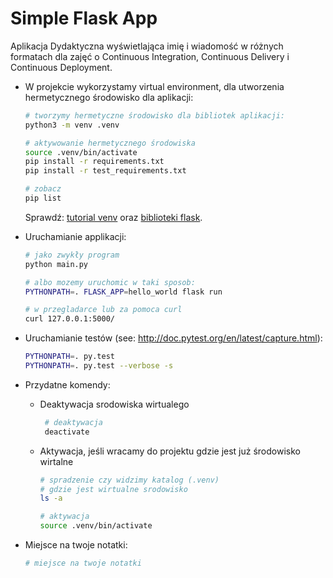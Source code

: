 # Simple Flask App

Aplikacja Dydaktyczna wyświetlająca imię i wiadomość w różnych formatach dla zajęć
o Continuous Integration, Continuous Delivery i Continuous Deployment.

- W projekcie wykorzystamy virtual environment, dla utworzenia hermetycznego środowisko dla aplikacji:

  ```bash
  # tworzymy hermetyczne środowisko dla bibliotek aplikacji:
  python3 -m venv .venv

  # aktywowanie hermetycznego środowiska
  source .venv/bin/activate
  pip install -r requirements.txt
  pip install -r test_requirements.txt

  # zobacz
  pip list
  ```

  Sprawdź: [tutorial venv](https://docs.python.org/3/tutorial/venv.html) oraz [biblioteki flask](http://flask.pocoo.org).

- Uruchamianie applikacji:

  ```bash
  # jako zwykły program
  python main.py

  # albo mozemy uruchomic w taki sposob:
  PYTHONPATH=. FLASK_APP=hello_world flask run
  ```
  
  ```bash
  # w przegladarce lub za pomoca curl
  curl 127.0.0.1:5000/
  ```

- Uruchamianie testów (see: http://doc.pytest.org/en/latest/capture.html):

  ```bash
  PYTHONPATH=. py.test
  PYTHONPATH=. py.test --verbose -s
  ```

- Przydatne komendy:
  - Deaktywacja srodowiska wirtualego

    ```bash
     # deaktywacja
     deactivate
     ```
     
  - Aktywacja, jeśli wracamy do projektu gdzie jest już środowisko wirtalne
  
    ```bash
    # spradzenie czy widzimy katalog (.venv)
    # gdzie jest wirtualne srodowisko
    ls -a

    # aktywacja 
    source .venv/bin/activate
    ```

- Miejsce na twoje notatki:

  ```bash
  # miejsce na twoje notatki
  ```
